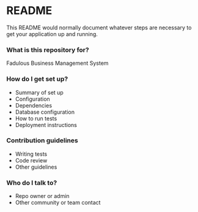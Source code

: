 # README #

This README would normally document whatever steps are necessary to get your application up and running.

### What is this repository for? ###

Fadulous Business Management System

### How do I get set up? ###

* Summary of set up
* Configuration
* Dependencies
* Database configuration
* How to run tests
* Deployment instructions

### Contribution guidelines ###

* Writing tests
* Code review
* Other guidelines

### Who do I talk to? ###

* Repo owner or admin
* Other community or team contact